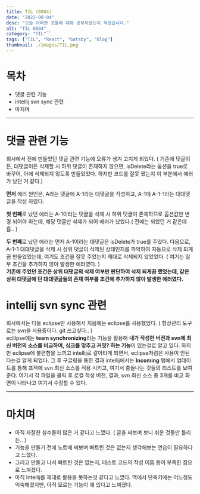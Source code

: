 ```yaml
---
title: TIL (0804)
date: "2022-08-04"
desc: "오늘 어떠한 것들에 대해 공부하였는지 적었습니다."
alt: "TIL 0804"
category: "TIL"``
tags: ["TIL", "React", "Gatsby", "Blog"]
thumbnail: ./images/TIL.png
---
```


# 목차
 - 댓글 관련 기능
 - intellij svn sync 관련
 - 마치며

---
 
# 댓글 관련 기능

회사에서 전에 만들었던 댓글 관련 기능에 오류가 생겨 고치게 되었다.
( 기존에 댓글이든, 대댓글이든 삭제할 시 하위 댓글이 존재하지 않으면, isDelete라는 옵션을 true로 바꾸어,
아에 삭제되지 않도록 만들었었다. 하지만 코드를 잘못 짰는지 이 부분에서 에러가 났던 거 같다.)  

**먼저** 에러 원인은, A라는 댓글에 A-1라는 대댓글을 작성하고, A-1에 A-1-1라는 대대댓글을 작성 하였다. 

**첫 번째**로 났던 에러는 A-1이라는 댓글을 삭제 시 하위 댓글이 존재하므로 옵션값만 변경 되어야 하는데,
해당 댓글만 삭제가 되어 에러가 났었다.( 전에는 되었던 거 같은데 흠.. )  

**두 번째**로 났던 에러는 먼저 A-1이라는 대댓글은 isDelete가 true를 주었다. 다음으로,
A-1-1 대대댓글을 삭제 시 상위 댓글이 삭제된 상태인지를 파악하여 자동으로 삭제 되게끔 만들었었는데,
여기도 조건을 잘못 주었는지 제대로 삭제되지 않았었다. ( 여기는 일부 조건을 추가하지 않아 발생한 에러였다. )  
**기존에 주었던 조건은 상위 대댓글의 삭제 여부만 판단하여 삭제 되게끔 했었는데, 같은 상위 대댓글에 단 대대댓글들의
존재 여부를 조건에 추가하지 않아 발생한 에러였다.**

# intellij svn sync 관련

회사에서는 다들 eclipse만 사용해서 처음에는 eclipse를 사용했었다. ( 형상관리 도구로는 svn을 사용중이다. git 쓰고싶다.. )  
eclilpse에는 **team synchronizing**라는 기능을 활용해 **내가 작성한 버전과 svn에 최신 버전의 소스를 비교하여,
싱크를 맞추고 커밋? 하는 기능**이 있는걸로 알고 있다. 하지만 eclipse에 불편함을 느끼고 intellij로 갈아타게 되면서,
eclipse처럼은 사용이 안된다는걸 알게 되었다. 그 후 구글링을 통한 결과 intellij에서는 **Incoming** 탭에서
업데이트를 통해 프젝에 svn 최신 소스를 적용 시키고, 여기서 충돌나는 것들의 리스트를 보여준다. 여기서 각 파일을 클릭 후
로컬 작성 버전, 결과, svn 최신 소스 총 3개를 비교 화면이 나타나고 여기서 수정할 수 있다.

---

# 마치며

 - 아직 자잘한 실수들이 많은 거 같다고 느꼈다. ( 글을 써보며 보니 쉬운 것들만 틀리는.. )
 - 기능을 만들기 전에 노트에 써보며 빠트린 것은 없는지 생각해보는 연습이 필요하다고 느꼈다.  
 - 그리고 만들고 나서 빠트린 것은 없는지, 테스트 코드의 작성 미흡 등이 부족한 점으로 느껴졌다.
 - 아직 Intellij를 제대로 활용을 못하는것 같다고 느꼈다. 맥에서 단축키에는 어느정도 익숙해졌지만, 아직 모르는 기능이 꽤 있다고 느껴졌다.

